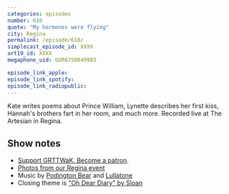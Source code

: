 ```yaml
---
categories: episodes
number: 610
quote: "My hormones were flying"
city: Regina
permalink: /episode/610/
simplecast_episode_id: XXXX
art19_id: XXXX
megaphone_uid: GUR6758049983

episode_link_apple: 
episode_link_spotify: 
episode_link_radiopublic: 
---
```


Kate writes poems about Prince William, Lynette describes her first kiss, Hannah's brothers fart in her room, and much more. Recorded live at The Artesian in Regina.

## Show notes
* [Support GRTTWaK. Become a patron](https://grownupsreadthingstheywroteaskids.com/support/?utm_source=podcast&utm_medium=referral&utm_campaign=601).
* [Photos from our Regina event](https://www.facebook.com/pg/grownupsreadthingstheywroteaskids/photos/?tab=album&album_id=10156511947933600)
* Music by [Podington Bear](https://geo.itunes.apple.com/us/artist/podington-bear/id250459572?at=10lR7u&mt=1&app=music) and [Lullatone](https://geo.itunes.apple.com/us/artist/lullatone/id34467705?at=10lR7u&mt=1&app=music)
* Closing theme is ["Oh Dear Diary" by Sloan](http://sloan.spinshop.com/details/9850)